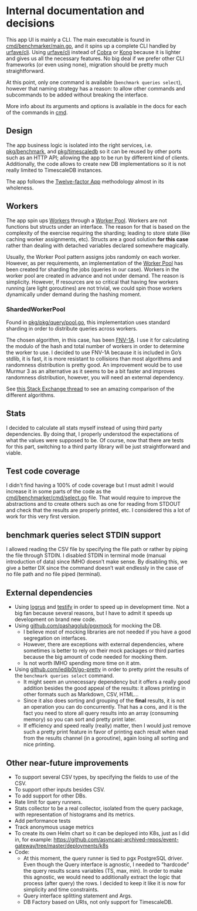 # Internal documentation and decisions
This app UI is mainly a CLI.
The main executable is found in [cmd/benchmarker/main.go](../cmd/benchmarker/main.go), and it spins up a complete CLI handled by [urfave/cli](https://github.com/urfave/cli).
Using [urfave/cli](https://github.com/urfave/cli) instead of [Cobra](https://github.com/spf13/cobra) or [Kong](https://github.com/alecthomas/kong) because it is lighter and gives us all the necessary features. No big deal if we prefer other CLI frameworks (or even using none), migration should be pretty much straightforward.

At this point, only one command is available (`benchmark queries select`), however that naming strategy has a reason: to allow other commands and subcommands to be added without breaking the interface.

More info about its arguments and options is available in the docs for each of the commands in [cmd](cmd).

## Design
The app business logic is isolated into the right services, i.e. [pkg/benchmark](../pkg/benchmark), and [pkg/timescaledb](../pkg/timescaledb) so it can be reused by other ports such as an HTTP API; allowing the app to be run by different kind of clients. 
Additionally, the code allows to create new DB implementations so it is not really limited to TimescaleDB instances.

The app follows the [Twelve-factor App](https://12factor.net/) methodology almost in its wholeness.

## Workers
The app spin ups [Workers](../pkg/query/worker.go) through a [Worker Pool](../pkg/query/pool.go).
Workers are not functions but structs under an interface. The reason for that is based on the complexity of the exercise requiring the sharding; leading to store state (like caching worker assignments, etc). Structs are a good solution **for this case** rather than dealing with detached variables declared somewhere magically.

Usually, the Worker Pool pattern assigns jobs randomly on each worker. However, as per requirements, an implementation of the [Worker Pool](../pkg/query/pool.go) has been created for sharding the jobs (queries in our case).
Workers in the worker pool are created in advance and not under demand. The reason is simplicity. However, If resources are so critical that having few workers running (are light goroutines) are not trivial, we could spin those workers dynamically under demand during the hashing moment.

### ShardedWorkerPool
Found in [pkg/pkg/query/pool.go](../pkg/query/pool.go), this implementation uses standard sharding in order to distribute queries across workers. 

The chosen algorithm, in this case, has been [FNV-1A](https://en.wikipedia.org/wiki/Fowler%E2%80%93Noll%E2%80%93Vo_hash_function). I use it for calculating the modulo of the hash and total number of workers in order to determine the worker to use. 
I decided to use FNV-1A because it is included in Go’s stdlib, it is fast, it is more resistant to collisions than most algorithms and randomness distribution is pretty good. 
An improvement would be to use Murmur 3 as an alternative as it seems to be a bit faster and improves randomness distribution, however, you will need an external dependency. 

See [this Stack Exchange thread](https://softwareengineering.stackexchange.com/a/145633/450177) to see an amazing comparison of the different algorithms.

## Stats
I decided to calculate all stats myself instead of using third party dependencies. 
By doing that, I properly understood the expectations of what the values were supposed to be. Of course, now that there are tests for this part, switching to a third party library will be just straightforward and viable. 

## Test code coverage
I didn't find having a 100% of code coverage but I must admit I would increase it in some parts of the code as the [cmd/benchmarker/cmd/select.go](../cmd/benchmarker/cmd/select.go) file. 
That would require to improve the abstractions and to create others such as one for reading from STDOUT and check that the results are properly printed, etc. I considered this a lot of work for this very first version.

## benchmark queries select STDIN support
I allowed reading the CSV file by specifying the file path or rather by piping the file through STDIN. 
I disabled STDIN in terminal mode (manual introduction of data) since IMHO doesn’t make sense. 
By disabling this, we give a better DX since the command doesn’t wait endlessly in the case of no file path and no file piped (terminal).

## External dependencies
- Using [logrus](https://github.com/sirupsen/logrus) and [testify](https://github.com/stretchr/testify) in order to speed up in development time. Not a big fan because several reasons, but I have to admit it speeds up development on brand new code. 
- Using [github.com/pashagolub/pgxmock](https://github.com/pashagolub/pgxmock/) for mocking the DB. 
  - I believe most of mocking libraries are not needed if you have a good segregation on interfaces. 
  - However, there are exceptions with external dependencies, where sometimes is better to rely on their mock packages or third parties because the big amount of code needed for mocking them. 
  - Is not worth IMHO spending more time on it atm.
- Using [github.com/jedib0t/go-pretty](https://github.com/jedib0t/go-pretty) in order to pretty print the results of the `benchmark queries select` command. 
  - It might seem an unnecessary dependency but it offers a really good addition besides the good appeal of the results: it allows printing in other formats such as Markdown, CSV, HTML...
  - Since it also does sorting and grouping of the **final** results, it is not an operation you can do concurrently. That has a cons, and it is the fact you need to store all query results into an array (consuming memory) so you can sort and pretty print later. 
  - If efficiency and speed really (really) matter, then I would just remove such a pretty print feature in favor of printing each result when read from the results channel (in a goroutine), again losing all sorting and nice printing.

## Other near-future improvements
- To support several CSV types, by specifying the fields to use of the CSV.
- To support other inputs besides CSV.
- To add support for other DBs.
- Rate limit for query runners.
- Stats collector to be a real collector, isolated from the query package, with representation of histograms and its metrics.
- Add performance tests
- Track anonymous usage metrics
- To create its own Helm chart so it can be deployed into K8s, just as I did in, for example: https://github.com/asyncapi-archived-repos/event-gateway/tree/master/deployments/k8s
- Code:
    - At this moment, the query runner is tied to pgx PostgreSQL driver. Even though the Query interface is agnostic, I needed to “hardcode” the query results scans variables (TS, max, min). In order to make this agnostic, we would need to additionally extract the logic that process (after query) the rows. I decided to keep it like it is now for simplicity and time constraints.
    - Query interface splitting statement and Args.
    - DB Factory based on URIs, not only support for TimescaleDB.